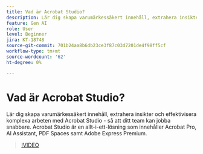 ```yaml
---
title: Vad är Acrobat Studio?
description: Lär dig skapa varumärkessäkert innehåll, extrahera insikter och effektivisera komplexa verk med Acrobat Studio
feature: Gen AI
role: User
level: Beginner
jira: KT-18748
source-git-commit: 701b24aa8b6db23ce3f87c03d7201de4f98ff5cf
workflow-type: tm+mt
source-wordcount: '62'
ht-degree: 0%

---
```


# Vad är Acrobat Studio?

Lär dig skapa varumärkessäkert innehåll, extrahera insikter och effektivisera komplexa arbeten med Acrobat Studio - så att ditt team kan jobba snabbare. Acrobat Studio är en allt-i-ett-lösning som innehåller Acrobat Pro, AI Assistant, PDF Spaces samt Adobe Express Premium.

>[!VIDEO](https://video.tv.adobe.com/v/3475060?quality=12&learn=on&hidetitle=true&captions=swe)
